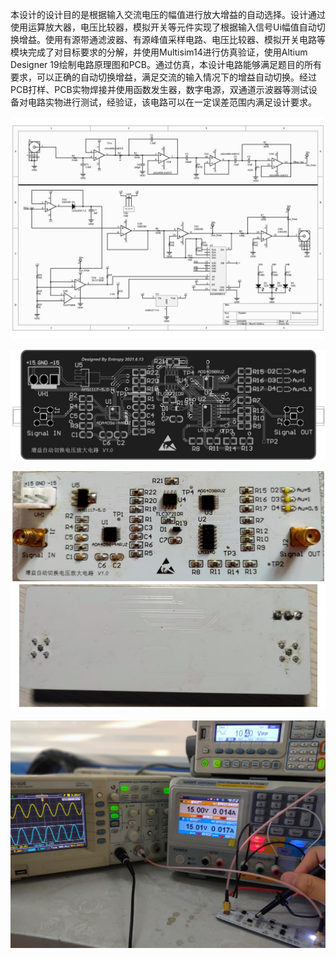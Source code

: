 本设计的设计目的是根据输入交流电压的幅值进行放大增益的自动选择。设计通过使用运算放大器，电压比较器，模拟开关等元件实现了根据输入信号Ui幅值自动切换增益。使用有源带通滤波器、有源峰值采样电路、电压比较器、模拟开关电路等模块完成了对目标要求的分解，并使用Multisim14进行仿真验证，使用Altium Designer 19绘制电路原理图和PCB。通过仿真，本设计电路能够满足题目的所有要求，可以正确的自动切换增益，满足交流的输入情况下的增益自动切换。经过PCB打样、PCB实物焊接并使用函数发生器，数字电源，双通道示波器等测试设备对电路实物进行测试，经验证，该电路可以在一定误差范围内满足设计要求。

![](/2.Docs/SCH.jpg)

![](/2.Docs/PCBjpg.jpg)

![](/2.Docs/Circuit.jpg)

![](/2.Docs/real.jpg)
